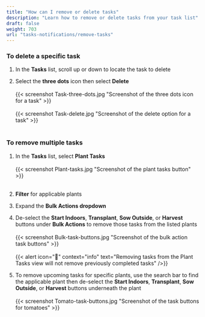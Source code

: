 ```yaml
---
title: "How can I remove or delete tasks"
description: "Learn how to remove or delete tasks from your task list"
draft: false
weight: 703
url: "tasks-notifications/remove-tasks"
---
```


### To delete a specific task
1. In the **Tasks** list, scroll up or down to locate the task to delete

2. Select the **three dots** icon then select **Delete**<br /><br />
{{< screenshot Task-three-dots.jpg "Screenshot of the three dots icon for a task" >}}<br /><br />
{{< screenshot Task-delete.jpg "Screenshot of the delete option for a task" >}}<br /><br />

### To remove multiple tasks
1. In the **Tasks** list, select **Plant Tasks**<br /><br />
{{< screenshot Plant-tasks.jpg "Screenshot of the plant tasks button" >}}<br /><br />

2. **Filter** for applicable plants

3. Expand the **Bulk Actions dropdown**

4. De-select the **Start Indoors**, **Transplant**, **Sow Outside**, or **Harvest** buttons under **Bulk Actions** to remove those tasks from the listed plants<br /><br />
{{< screenshot Bulk-task-buttons.jpg "Screenshot of the bulk action task buttons" >}}<br /><br />
{{< alert icon="🥬" context="info" text="Removing tasks from the Plant Tasks view will not remove previously completed tasks" />}}

4. To remove upcoming tasks for specific plants, use the search bar to find the applicable plant then de-select the **Start Indoors**, **Transplant**, **Sow Outside**, or **Harvest** buttons underneath the plant<br /><br />
{{< screenshot Tomato-task-buttons.jpg "Screenshot of the task buttons for tomatoes" >}}
